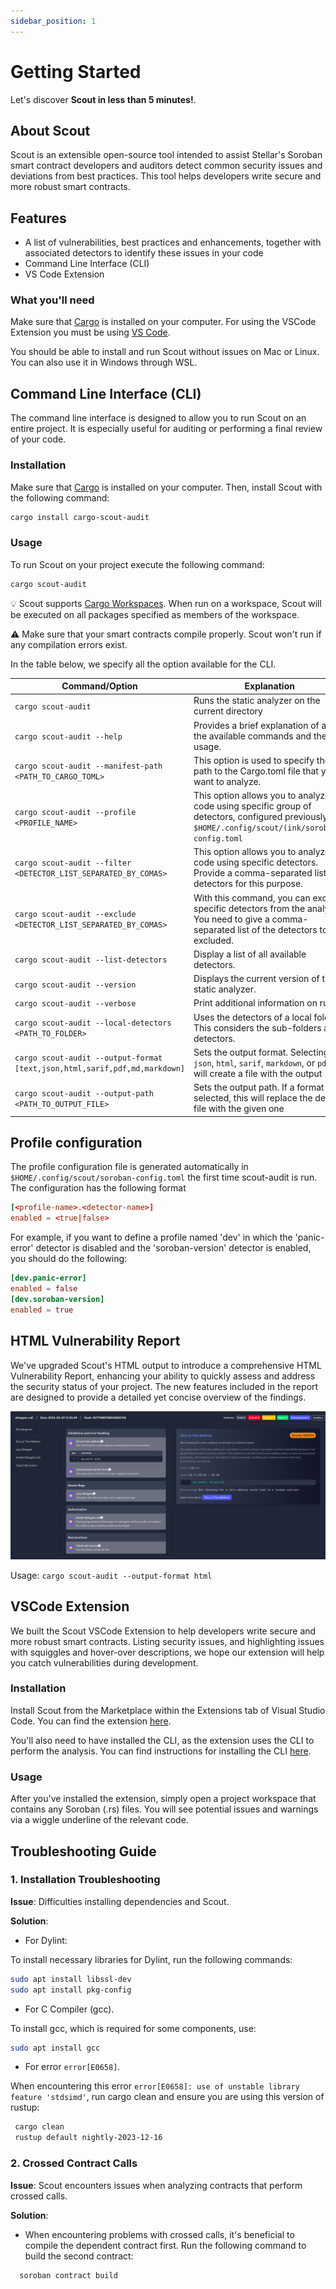 ```yaml
---
sidebar_position: 1
---
```


# Getting Started

Let's discover **Scout in less than 5 minutes!**.

## About Scout

Scout is an extensible open-source tool intended to assist Stellar's Soroban smart contract developers and auditors detect common security issues and deviations from best practices. This tool helps developers write secure and more robust smart contracts.

## Features

- A list of vulnerabilities, best practices and enhancements, together with associated detectors to identify these issues in your code
- Command Line Interface (CLI)
- VS Code Extension

### What you'll need

Make sure that [Cargo](https://doc.rust-lang.org/cargo/getting-started/installation.html) is installed on your computer. For using the VSCode Extension you must be using [VS Code](https://code.visualstudio.com/).

You should be able to install and run Scout without issues on Mac or Linux. You can also use it in Windows through WSL.

## Command Line Interface (CLI)

The command line interface is designed to allow you to run Scout on an entire project. It is especially useful for auditing or performing a final review of your code.

### Installation

Make sure that [Cargo](https://doc.rust-lang.org/cargo/getting-started/installation.html) is installed on your computer. Then, install Scout with the following command:

```bash
cargo install cargo-scout-audit
```

### Usage

To run Scout on your project execute the following command:

```bash
cargo scout-audit
```

:bulb: Scout supports [Cargo Workspaces](https://doc.rust-lang.org/book/ch14-03-cargo-workspaces.html). When run on a workspace, Scout will be executed on all packages specified as members of the workspace.

:warning: Make sure that your smart contracts compile properly. Scout won't run if any compilation errors exist.

In the table below, we specify all the option available for the CLI.

| Command/Option                                                             | Explanation                                                                                                                                        |
| -------------------------------------------------------------------------- | -------------------------------------------------------------------------------------------------------------------------------------------------- |
| `cargo scout-audit`                                                        | Runs the static analyzer on the current directory                                                                                                  |
| `cargo scout-audit --help`                                                 | Provides a brief explanation of all the available commands and their usage.                                                                        |
| `cargo scout-audit --manifest-path <PATH_TO_CARGO_TOML>`                   | This option is used to specify the path to the Cargo.toml file that you want to analyze.                                                           |
| `cargo scout-audit --profile <PROFILE_NAME>`                               | This option allows you to analyze code using specific group of detectors, configured previously on `$HOME/.config/scout/(ink/soroban)-config.toml` |
| `cargo scout-audit --filter <DETECTOR_LIST_SEPARATED_BY_COMAS>`            | This option allows you to analyze code using specific detectors. Provide a comma-separated list of detectors for this purpose.                     |
| `cargo scout-audit --exclude <DETECTOR_LIST_SEPARATED_BY_COMAS>`           | With this command, you can exclude specific detectors from the analysis. You need to give a comma-separated list of the detectors to be excluded.  |
| `cargo scout-audit --list-detectors`                                       | Display a list of all available detectors.                                                                                                         |
| `cargo scout-audit --version`                                              | Displays the current version of the static analyzer.                                                                                               |
| `cargo scout-audit --verbose`                                              | Print additional information on run                                                                                                                |
| `cargo scout-audit --local-detectors <PATH_TO_FOLDER>`                     | Uses the detectors of a local folder. This considers the sub-folders as detectors.                                                                 |
| `cargo scout-audit --output-format [text,json,html,sarif,pdf,md,markdown]` | Sets the output format. Selecting `json`, `html`, `sarif`, `markdown`, or `pdf` will create a file with the output                                 |
| `cargo scout-audit --output-path <PATH_TO_OUTPUT_FILE>`                    | Sets the output path. If a format was selected, this will replace the default file with the given one                                              |

## Profile configuration

The profile configuration file is generated automatically in `$HOME/.config/scout/soroban-config.toml` the first time scout-audit is run.
The configuration has the following format

```toml
[<profile-name>.<detector-name>]
enabled = <true|false>
```

For example, if you want to define a profile named 'dev' in which the 'panic-error' detector is disabled and the 'soroban-version' detector is enabled, you should do the following:

```toml
[dev.panic-error]
enabled = false
[dev.soroban-version]
enabled = true
```

## HTML Vulnerability Report

We've upgraded Scout's HTML output to introduce a comprehensive HTML Vulnerability Report, enhancing your ability to quickly assess and address the security status of your project. The new features included in the report are designed to provide a detailed yet concise overview of the findings.

![html](../static/img/html.png)

Usage: `cargo scout-audit --output-format html`

## VSCode Extension

We built the Scout VSCode Extension to help developers write secure and more robust smart contracts. Listing security issues, and highlighting issues with squiggles and hover-over descriptions, we hope our extension will help you catch vulnerabilities during development.

### Installation

Install Scout from the Marketplace within the Extensions tab of Visual Studio Code. You can find the extension [here](https://marketplace.visualstudio.com/items?itemName=CoinFabrik.scout-audit).

You'll also need to have installed the CLI, as the extension uses the CLI to perform the analysis. You can find instructions for installing the CLI [here](#command-line-interface-cli).

### Usage

After you've installed the extension, simply open a project workspace that contains any Soroban (.rs) files. You will see potential issues and warnings via a wiggle underline of the relevant code.


## Troubleshooting Guide

### 1. Installation Troubleshooting

**Issue**: Difficulties installing dependencies and Scout.

**Solution**:

- For Dylint:

To install necessary libraries for Dylint, run the following commands:

  ```bash
  sudo apt install libssl-dev
  sudo apt install pkg-config
  ```

- For C Compiler (gcc). 

To install gcc, which is required for some components, use:
  ```bash
  sudo apt install gcc
  ```

- For error `error[E0658]`. 

When encountering this error `error[E0658]: use of unstable library feature 'stdsimd'`, run cargo clean and ensure you are using this version of rustup:
```bash
 cargo clean
 rustup default nightly-2023-12-16
 ```

### 2. Crossed Contract Calls

**Issue**: Scout encounters issues when analyzing contracts that perform crossed calls.

**Solution**:

- When encountering problems with crossed calls, it's beneficial to compile the dependent contract first. Run the following command to build the second contract:

```bash
  soroban contract build
```



